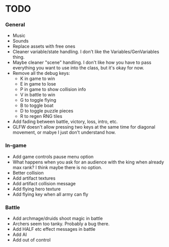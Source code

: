 # TODO

### General

- Music
- Sounds
- Replace assets with free ones
- Cleaner variable/state handling. I don't like the Variables/GenVariables thing.
- Maybe cleaner "scene" handling. I don't like how you have to pass everything you want to use
	into the class, but it's okay for now.
- Remove all the debug keys:
	- K in game to win
	- E in game to lose
	- P in game to show collision info
	- V in battle to win
	- G to toggle flying
	- B to toggle boat
	- D to toggle puzzle pieces
	- R to regen RNG tiles
- Add fading between battle, victory, loss, intro, etc.
- GLFW doesn't allow pressing two keys at the same time for diagonal movement, or mabye I just don't understand how.

### In-game

- Add game controls pause menu option
- What happens when you ask for an audience with the king when already max rank? I think maybe there is no option.
- Better collision
- Add artifact textures
- Add artifact collision message
- Add flying hero texture
- Add flying key when all army can fly

### Battle

- Add archmage/druids shoot magic in battle
- Archers seem too tanky. Probably a bug there.
- Add HALF etc effect messages in battle
- Add AI
- Add out of control
